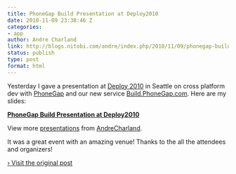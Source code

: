 ```yaml
---
title: PhoneGap Build Presentation at Deploy2010
date: 2010-11-09 23:38:46 Z
categories:
- app
author: Andre Charland
link: http://blogs.nitobi.com/andre/index.php/2010/11/09/phonegap-build-presentation-at-deploy2010/
status: publish
type: post
format: html
---
```


Yesterday I gave a presentation at [Deploy 2010](http://www.seattle20.com/deploy/) in Seattle on cross platform dev with [PhoneGap](http://phonegap.com) and our new service [Build.PhoneGap.com](http://build.phonegap.com). Here are my slides:

**[PhoneGap Build Presentation at Deploy2010](http://www.slideshare.net/AndreCharland/phonegap-build-presentation-at-deploy2010)**

View more [presentations](http://www.slideshare.net/) from [AndreCharland](http://www.slideshare.net/AndreCharland).

It was a great event with an amazing venue! Thanks to the all the attendees and organizers!

[› Visit the original post](http://blogs.nitobi.com/andre/index.php/2010/11/09/phonegap-build-presentation-at-deploy2010/)

